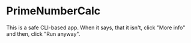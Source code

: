 # PrimeNumberCalc

This is a safe CLI-based app. When it says, that it isn't, click "More info" and then, click "Run anyway".
